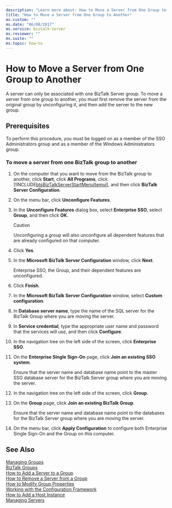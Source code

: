 ```yaml
---
description: "Learn more about: How to Move a Server from One Group to Another"
title: "How to Move a Server from One Group to Another"
ms.custom: ""
ms.date: "06/08/2017"
ms.service: biztalk-server
ms.reviewer: ""
ms.suite: ""
ms.topic: how-to
---
```

# How to Move a Server from One Group to Another
A server can only be associated with one BizTalk Server group. To move a server from one group to another, you must first remove the server from the original group by unconfiguring it, and then add the server to the new group.  
  
## Prerequisites  
 To perform this procedure, you must be logged on as a member of the SSO Administrators group and as a member of the Windows Administrators group.  
  
### To move a server from one BizTalk group to another  
  
1. On the computer that you want to move from the BizTalk group to another, click **Start**, click **All Programs**, click [!INCLUDE[btsBizTalkServerStartMenuItemui](../includes/btsbiztalkserverstartmenuitemui-md.md)], and then click **BizTalk Server Configuration**.  
  
2. On the menu bar, click **Unconfigure Features**.  
  
3. In the **Unconfigure Features** dialog box, select **Enterprise SSO**, select **Group**, and then click **OK**.  
  
   > [!CAUTION]
   >  Unconfiguring a group will also unconfigure all dependent features that are already configured on that computer.  
  
4. Click **Yes**.  
  
5. In the **Microsoft BizTalk Server Configuration** window, click **Next**.  
  
    Enterprise SSO, the Group, and their dependent features are unconfigured.  
  
6. Click **Finish**.  
  
7. In the **Microsoft BizTalk Server Configuration** window, select **Custom configuration**.  
  
8. In **Database server name**, type the name of the SQL server for the BizTalk Group where you are moving the server.  
  
9. In **Service credential**, type the appropriate user name and password that the services will use, and then click **Configure**.  
  
10. In the navigation tree on the left side of the screen, click **Enterprise SSO**.  
  
11. On the **Enterprise Single Sign-On** page, click **Join an existing SSO system**.  
  
     Ensure that the server name and database name point to the master SSO database server for the BizTalk Server group where you are moving the server.  
  
12. In the navigation tree on the left side of the screen, click **Group**.  
  
13. On the **Group** page, click **Join an existing BizTalk Group**.  
  
     Ensure that the server name and database name point to the databases for the BizTalk Server group where you are moving the server.  
  
14. On the menu bar, click **Apply Configuration** to configure both Enterprise Single Sign-On and the Group on this computer.  
  
## See Also  
 [Managing Groups](../core/managing-groups.md)   
 [BizTalk Groups](../core/biztalk-groups.md)   
 [How to Add a Server to a Group](../core/how-to-add-a-server-to-a-group.md)   
 [How to Remove a Server from a Group](../core/how-to-remove-a-server-from-a-group.md)   
 [How to Modify Group Properties](../core/how-to-modify-group-properties.md)   
 [Working with the Configuration Framework](../install-and-config-guides/working-with-the-configuration-framework.md)   
 [How to Add a Host Instance](../core/how-to-add-a-host-instance.md)   
 [Managing Servers](../core/managing-servers.md)
